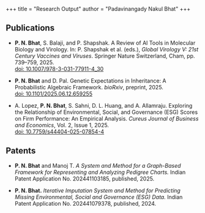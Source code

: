 +++
title = "Research Output"
author = "Padavinangady Nakul Bhat"
+++

## Publications

- **P. N. Bhat**, S. Balaji, and P. Shapshak.  A Review of AI Tools in Molecular Biology and Virology.  In: P. Shapshak et al. (eds.), *Global Virology V: 21st Century Vaccines and Viruses*.  Springer Nature Switzerland, Cham, pp. 739–759, 2025.  
[doi: 10.1007/978-3-031-77911-4_30](https://doi.org/10.1007/978-3-031-77911-4_30)

- **P. N. Bhat** and D. Pal.  Genetic Expectations in Inheritance: A Probabilistic Algebraic Framework.  *bioRxiv*, preprint, 2025.  
[doi: 10.1101/2025.06.12.659255](https://doi.org/10.1101/2025.06.12.659255)

- A. Lopez, **P. N. Bhat**, S. Sahni, D. L. Huang, and A. Allamraju.  Exploring the Relationship of Environmental, Social, and Governance (ESG) Scores on Firm Performance: An Empirical Analysis.  *Cureus Journal of Business and Economics*, Vol. 2, Issue 1, 2025.  
[doi: 10.7759/s44404-025-07854-4](https://doi.org/10.7759/s44404-025-07854-4)

## Patents

- **P. N. Bhat** and Manoj T.  *A System and Method for a Graph-Based Framework for Representing and Analyzing Pedigree Charts.*  Indian Patent Application No. 202441103185, published, 2025.

- **P. N. Bhat.**  *Iterative Imputation System and Method for Predicting Missing Environmental, Social and Governance (ESG) Data.*  Indian Patent Application No. 202441079378, published, 2024.
